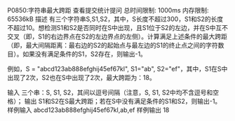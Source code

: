 P0850:字符串最大跨距
查看提交统计提问
总时间限制: 1000ms 内存限制: 65536kB
描述
有三个字符串S,S1,S2，其中，S长度不超过300，S1和S2的长度不超过10。想检测S1和S2是否同时在S中出现，且S1位于S2的左边，并在S中互不交叉（即，S1的右边界点在S2的左边界点的左侧）。计算满足上述条件的最大跨距（即，最大间隔距离：最右边的S2的起始点与最左边的S1的终止点之间的字符数目）。如果没有满足条件的S1，S2存在，则输出-1。

例如，S = "abcd123ab888efghij45ef67kl", S1="ab", S2="ef"，其中，S1在S中出现了2次，S2也在S中出现了2次，最大跨距为：18。

输入
三个串：S, S1, S2，其间以逗号间隔（注意，S, S1, S2中均不含逗号和空格）；
输出
S1和S2在S最大跨距；若在S中没有满足条件的S1和S2，则输出-1。
样例输入
abcd123ab888efghij45ef67kl,ab,ef
样例输出
18
